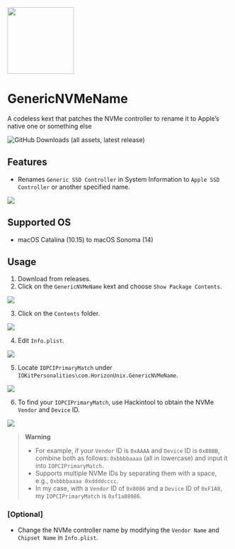 <img src="Img/Logo.jpg" width="150" height="150">

# GenericNVMeName
A codeless kext that patches the NVMe controller to rename it to Apple’s native one or something else

![GitHub Downloads (all assets, latest release)](https://img.shields.io/github/downloads/AppleOSX/GenericNVMeName/total)

## Features
- Renames `Generic SSD Controller` in System Information to `Apple SSD Controller` or another specified name.

<img src="Img/proof.png">

## Supported OS
- macOS Catalina (10.15) to macOS Sonoma (14)

## Usage
1. Download from releases.
2. Click on the `GenericNVMeName` kext and choose `Show Package Contents`.

<img src="Img/1.png">

3. Click on the `Contents` folder.

<img src="Img/2.png">

4. Edit `Info.plist`.

<img src="Img/3.png">

5. Locate `IOPCIPrimaryMatch` under `IOKitPersonalities\com.HorizonUnix.GenericNVMeName`.

<img src="Img/4.png">

6. To find your `IOPCIPrimaryMatch`, use Hackintool to obtain the NVMe `Vendor` and `Device` ID.

<img src="Img/5.png">

> **Warning**
> - For example, if your `Vendor` ID is `0xAAAA` and `Device` ID is `0xBBBB`, combine both as follows: `0xbbbbaaaa` (all in lowercase) and input it into `IOPCIPrimaryMatch`.
> - Supports multiple NVMe IDs by separating them with a space, e.g., `0xbbbbaaaa 0xddddcccc`.
> - In my case, with a `Vendor` ID of `0x8086` and a `Device` ID of `0xF1A8`, my `IOPCIPrimaryMatch` is `0xf1a88086`.

### [Optional]
- Change the NVMe controller name by modifying the `Vendor Name` and `Chipset Name` in `Info.plist`.
